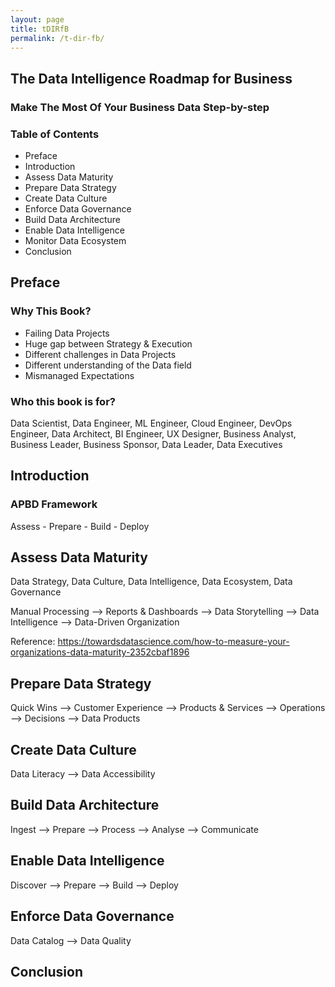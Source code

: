 ```yaml
---
layout: page
title: tDIRfB
permalink: /t-dir-fb/
---
```


## The Data Intelligence Roadmap for Business

### Make The Most Of Your Business Data Step-by-step

### Table of Contents
 - Preface
 - Introduction
 - Assess Data Maturity
 - Prepare Data Strategy
 - Create Data Culture
 - Enforce Data Governance
 - Build Data Architecture
 - Enable Data Intelligence
 - Monitor Data Ecosystem
 - Conclusion
 
## Preface

### Why This Book?
 - Failing Data Projects
 - Huge gap between Strategy & Execution
 - Different challenges in Data Projects
 - Different understanding of the Data field
 - Mismanaged Expectations
 
 
### Who this book is for?
Data Scientist, Data Engineer, ML Engineer, Cloud Engineer, DevOps Engineer, Data Architect, BI Engineer, UX Designer, Business Analyst, Business Leader, Business Sponsor, Data Leader, Data Executives

## Introduction

### APBD Framework
Assess - Prepare - Build - Deploy

## Assess Data Maturity
Data Strategy, Data Culture, Data Intelligence, Data Ecosystem, Data Governance

Manual Processing --> Reports & Dashboards --> Data Storytelling --> Data Intelligence --> Data-Driven Organization

Reference: https://towardsdatascience.com/how-to-measure-your-organizations-data-maturity-2352cbaf1896

## Prepare Data Strategy

Quick Wins --> Customer Experience --> Products & Services --> Operations --> Decisions --> Data Products

## Create Data Culture
Data Literacy --> Data Accessibility

## Build Data Architecture

Ingest --> Prepare --> Process --> Analyse --> Communicate

## Enable Data Intelligence 

Discover --> Prepare --> Build --> Deploy

## Enforce Data Governance

Data Catalog --> Data Quality

## Conclusion
